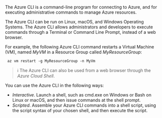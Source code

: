 The Azure CLI is a command-line program for connecting to Azure, and for executing administrative commands to manage Azure resources.

The Azure CLI can be run on Linux, macOS, and Windows Operating Systems. The Azure CLI allows administrators and developers to execute commands through a Terminal or Command Line Prompt, instead of a web browser.

For example, the following Azure CLI command restarts a Virtual Machine (VM), named *MyVM* in a Resource Group called *MyResourceGroup*:

   ```azurecli
    az vm restart -g MyResourceGroup -n MyVm
   ```

> :information_source: The Azure CLI can also be used from a web browser through the *Azure Cloud Shell*.

You can use the Azure CLI in the following ways:

- *Interactive*. Launch a shell, such as cmd.exe on Windows or Bash on Linux or macOS, and then issue commands at the shell prompt.
- *Scripted*. Assemble your Azure CLI commands into a shell script, using the script syntax of your chosen shell, and then execute the script.

